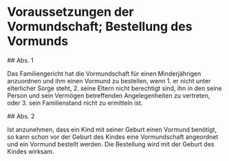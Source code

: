 # Voraussetzungen der Vormundschaft; Bestellung des Vormunds



\#\# Abs. 1

 Das Familiengericht hat die Vormundschaft für einen Minderjährigen anzuordnen und ihm einen Vormund zu bestellen, wenn  1\.
 er nicht unter elterlicher Sorge steht,
 2\.
 seine Eltern nicht berechtigt sind, ihn in den seine Person und sein Vermögen betreffenden Angelegenheiten zu vertreten, oder
 3\.
 sein Familienstand nicht zu ermitteln ist.


\#\# Abs. 2

 Ist anzunehmen, dass ein Kind mit seiner Geburt einen Vormund benötigt, so kann schon vor der Geburt des Kindes eine Vormundschaft angeordnet und ein Vormund bestellt werden. Die Bestellung wird mit der Geburt des Kindes wirksam. 

